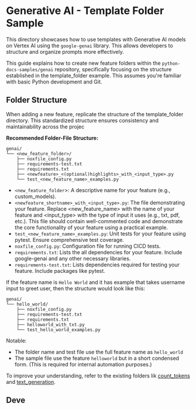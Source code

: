 # Generative AI - Template Folder Sample

This directory showcases how to use templates with Generative AI models on Vertex AI using the `google-genai` library.
This allows developers to structure and organize prompts more effectively.

This guide explains how to create new feature folders within the `python-docs-samples/genai` repository,
specifically focusing on the structure established in the template_folder example.
This assumes you're familiar with basic Python development and Git.

## Folder Structure

When adding a new feature, replicate the structure of the template_folder directory.
This standardized structure ensures consistency and maintainability across the projec


**Recommended Folder-File Structure:**

```
genai/
└── <new_feature_folder>/
    ├── noxfile_config.py
    ├── requirements-test.txt
    ├── requirements.txt
    ├── <newfeature>_<(optional)highlights>_with_<input_type>.py
    └── test_<new_feature_name>_examples.py
```

* `<new_feature_folder`>: A descriptive name for your feature (e.g., custom_models).
* `<newfeature_shortname>_with_<input_type>.py`: The file demonstrating your feature. 
  Replace <new_feature_name> with the name of your feature and <input_type> with the type of input it uses (e.g., txt, pdf, etc.).
  This file should contain well-commented code and demonstrate the core functionality of your feature using a practical example.
* `test_<new_feature_name>_examples.py`: Unit tests for your feature using pytest. Ensure comprehensive test coverage.
* `noxfile_config.py`: Configuration file for running CICD tests.
* `requirements.txt`: Lists the all dependencies for your feature. Include google-genai and any other necessary libraries.
* `requirements-test.txt`: Lists dependencies required for testing your feature. Include packages like pytest.

If the feature name is `Hello World` and it has example that takes username input to greet user, then the structure would look like this:

```
genai/
└── hello_world/
    ├── noxfile_config.py
    ├── requirements-test.txt
    ├── requirements.txt
    ├── helloworld_with_txt.py
    └── test_hello_world_examples.py
```


Notable:
*  The folder name and test file use the full feature name as `hello_world`
*  The sample file use the feature `helloworld` but in a short condensed form.
   (This is required for internal automation purposes.) 

To improve your understanding, refer to the existing folders lik [count_tokens](../count_tokens) and
[text_generation](../text_generation).

## Deve
